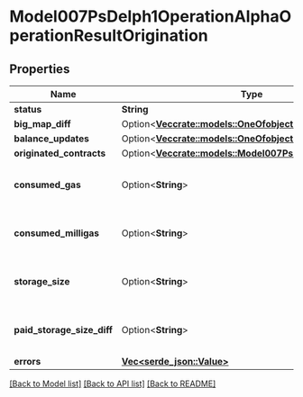 # Model007PsDelph1OperationAlphaOperationResultOrigination

## Properties

Name | Type | Description | Notes
------------ | ------------- | ------------- | -------------
**status** | **String** |  | 
**big_map_diff** | Option<[**Vec<crate::models::OneOfobjectobjectobjectobject>**](oneOf<object,object,object,object>.md)> |  | [optional]
**balance_updates** | Option<[**Vec<crate::models::OneOfobjectobjectobjectobject>**](oneOf<object,object,object,object>.md)> |  | [optional]
**originated_contracts** | Option<[**Vec<crate::models::Model007PsDelph1ContractId>**](007-PsDELPH1.contract_id.md)> |  | [optional]
**consumed_gas** | Option<**String**> | Decimal representation of a positive big number | [optional]
**consumed_milligas** | Option<**String**> | Decimal representation of a positive big number | [optional]
**storage_size** | Option<**String**> | Decimal representation of a big number | [optional]
**paid_storage_size_diff** | Option<**String**> | Decimal representation of a big number | [optional]
**errors** | [**Vec<serde_json::Value>**](serde_json::Value.md) |  | 

[[Back to Model list]](../README.md#documentation-for-models) [[Back to API list]](../README.md#documentation-for-api-endpoints) [[Back to README]](../README.md)


